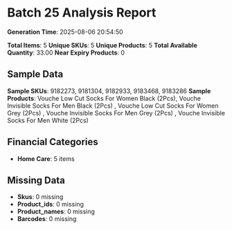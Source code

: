 # Batch 25 Analysis Report

**Generation Time**: 2025-08-06 20:54:50

**Total Items**: 5
**Unique SKUs**: 5
**Unique Products**: 5
**Total Available Quantity**: 33.00
**Near Expiry Products**: 0

## Sample Data
**Sample SKUs**: 9182273, 9181304, 9182933, 9183468, 9183286
**Sample Products**: Vouche Low Cut Socks For Women Black (2Pcs), Vouche Invisible Socks For Men Black (2Pcs) , Vouche Low Cut Socks For Women Grey (2Pcs) , Vouche Invisible Socks For Men Grey (2Pcs) , Vouche Invisible Socks For Men White (2Pcs) 

## Financial Categories
- **Home Care**: 5 items

## Missing Data
- **Skus**: 0 missing
- **Product_ids**: 0 missing
- **Product_names**: 0 missing
- **Barcodes**: 0 missing
